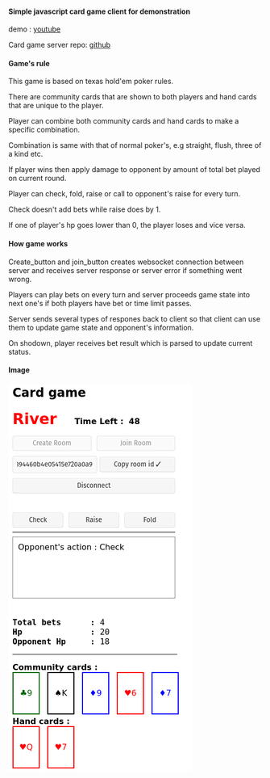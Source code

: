 #### Simple javascript card game client for demonstration

demo : [youtube](https://youtu.be/eTygwHH1sW4)

Card game server repo: [github](https://github.com/simhyeon/cardserver)

#### Game's rule

This game is based on texas hold'em poker rules.

There are community cards that are shown to both players and hand cards that are unique to the player.

Player can combine both community cards and hand cards to make a specific combination.

Combination is same with that of normal poker's, e.g straight, flush, three of a kind etc.

If player wins then apply damage to opponent by amount of total bet played on current round.

Player can check, fold, raise or call to opponent's raise for every turn.

Check doesn't add bets while raise does by 1.

If one of player's hp goes lower than 0, the player loses and vice versa.

#### How game works

Create\_button and join\_button creates websocket connection between server and receives server response or server error if something went wrong.

Players can play bets on every turn and server proceeds game state into next one's if both players have bet or time limit passes.

Server sends several types of respones back to client so that client can use them to update game state and opponent's information.

On shodown, player receives bet result which is parsed to update current status.

#### Image

![Game Image](./img/demo.png)
